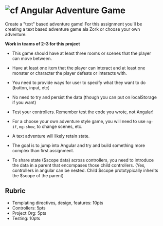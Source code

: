 ![cf](http://i.imgur.com/7v5ASc8.png) Angular Adventure Game
====

Create a "text" based adventure game! For this assignment you'll be creating a
text based adventure game ala Zork or choose your own adventure.

**Work in teams of 2-3 for this project**

* This game should have at least three rooms or scenes that the player can move between.

* Have at least one item that the player can interact and at least one monster or character
the player defeats or interacts with.

* You need to provide ways for user to specify what they want to do (button, input, etc)

* No need to try and persist the data (though you can put on localStorage if you want)

* Test your controllers. Remember test the code you wrote, not Angular!

* For a choose your own adventure style game, you will need to use `ng-if`, `ng-show`, to change scenes, etc.

* A text adventure will likely retain state.

* The goal is to jump into Angular and try and build something more complex than first assignment.

* To share state ($scope data) across controllers, you need to introduce the data in a parent that encompases those
child controllers. (Yes, controllers in angular can be nested. Child $scope prototypically inherits the $scope of the parent)

## Rubric
* Templating directives, design, features: 10pts
* Controllers: 5pts
* Project Org: 5pts
* Testing: 10pts
